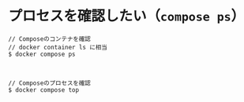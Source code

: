 # プロセスを確認したい（`compose ps`）

```console
// Composeのコンテナを確認
// docker container ls に相当
$ docker compose ps



// Composeのプロセスを確認
$ docker compose top
```
